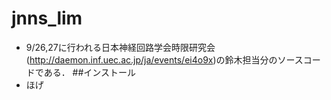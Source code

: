 # jnns_lim  
* 9/26,27に行われる日本神経回路学会時限研究会(http://daemon.inf.uec.ac.jp/ja/events/ei4o9x)の鈴木担当分のソースコードである．
##インストール
* ほげ
